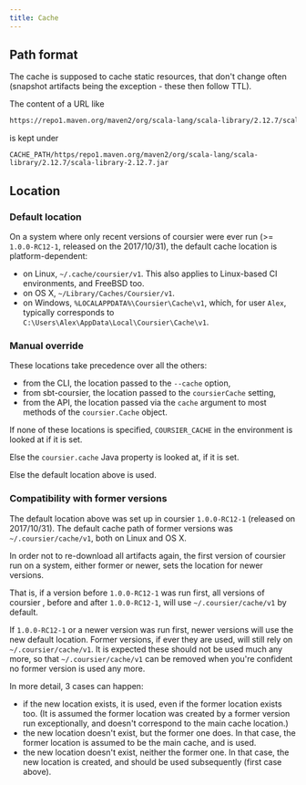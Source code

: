 ```yaml
---
title: Cache
---
```


## Path format

The cache is supposed to cache static resources, that don't change often (snapshot artifacts being the exception - these then follow TTL).

The content of a URL like
```bash
https://repo1.maven.org/maven2/org/scala-lang/scala-library/2.12.7/scala-library-2.12.7.jar
```
is kept under
```
CACHE_PATH/https/repo1.maven.org/maven2/org/scala-lang/scala-library/2.12.7/scala-library-2.12.7.jar
```

## Location

### Default location

On a system where only recent versions of coursier were ever run (>= `1.0.0-RC12-1`, released on the 2017/10/31), the default cache location is platform-dependent:
- on Linux, `~/.cache/coursier/v1`. This also applies to Linux-based CI environments, and FreeBSD too.
- on OS X, `~/Library/Caches/Coursier/v1`.
- on Windows, `%LOCALAPPDATA%\Coursier\Cache\v1`, which, for user `Alex`, typically corresponds to `C:\Users\Alex\AppData\Local\Coursier\Cache\v1`.

### Manual override

These locations take precedence over all the others:
- from the CLI, the location passed to the `--cache` option,
- from sbt-coursier, the location passed to the `coursierCache` setting,
- from the API, the location passed via the `cache` argument to most methods of the `coursier.Cache` object.

If none of these locations is specified, `COURSIER_CACHE` in the environment is looked at if it is set.

Else the `coursier.cache` Java property is looked at, if it is set.

Else the default location above is used.

### Compatibility with former versions

The default location above was set up in coursier `1.0.0-RC12-1` (released on 2017/10/31). The default cache path of former versions was `~/.coursier/cache/v1`, both on Linux and OS X.

In order not to re-download all artifacts again, the first version of coursier run on a system, either former or newer, sets the location for newer versions.

That is, if a version before `1.0.0-RC12-1` was run first, all versions of coursier , before and after `1.0.0-RC12-1`, will use `~/.coursier/cache/v1` by default.

If `1.0.0-RC12-1` or a newer version was run first, newer versions will use the new default location. Former versions, if ever they are used, will still rely on `~/.coursier/cache/v1`. It is expected these should not be used much any more, so that `~/.coursier/cache/v1` can be removed when you're confident no former version is used any more.

In more detail, 3 cases can happen:
- if the new location exists, it is used, even if the former location exists too. (It is assumed the former location was created by a former version run exceptionally, and doesn't correspond to the main cache location.)
- the new location doesn't exist, but the former one does. In that case, the former location is assumed to be the main cache, and is used.
- the new location doesn't exist, neither the former one. In that case, the new location is created, and should be used subsequently (first case above).
